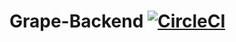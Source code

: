 # Grape-Backend [![CircleCI](https://circleci.com/gh/DSM-Grape/Grape-Backend/tree/master.svg?style=svg)](https://circleci.com/gh/DSM-Grape/Grape-Backend/tree/master)